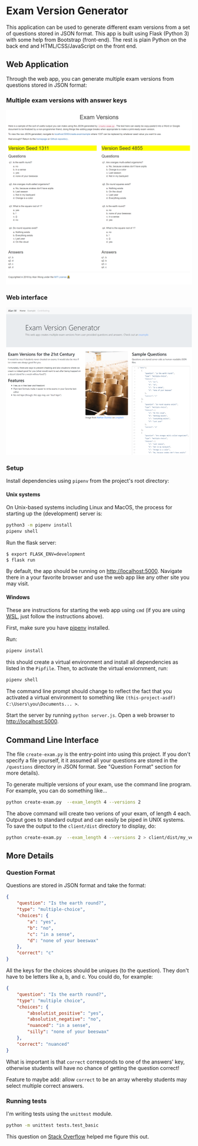 # Exam Version Generator

This application can be used to generate different exam versions from a set of
questions stored in JSON format. This app is built using Flask (Python 3) with some help from Bootstrap (front-end). The rest is plain Python on the back end and HTML/CSS/JavaScript on the front end.

## Web Application

Through the web app, you can generate multiple exam versions from questions stored in JSON format:

### Multiple exam versions with answer keys

![Versions Screenshot](/screenshot_versions.PNG)

### Web interface 

![Home Screenshot](/screenshot_home.PNG)

### Setup

Install dependencies using `pipenv` from the project's root directory:

#### Unix systems

On Unix-based systems including Linux and MacOS, the process for starting up the (development) server is:

```bash
python3 -m pipenv install
pipenv shell
```

Run the flask server:

    $ export FLASK_ENV=development
    $ flask run

By default, the app should be running on [http://localhost:5000](http://localhost:5000). Navigate there in a your favorite browser and use the web app like any other site you may visit.

#### Windows

These are instructions for starting the web app using `cmd` (if you are using [WSL](https://docs.microsoft.com/en-us/windows/wsl/install-win10), just follow the instructions above).

First, make sure you have [pipenv](https://docs.pipenv.org/en/latest/) installed.

Run:

```cmd
pipenv install
```

this should create a virtual environment and install all dependencies as listed in the `Pipfile`. Then, to activate the virtual enviornment, run:

```cmd
pipenv shell
```

The command line prompt should change to reflect the fact that you activated a virtual environment to something like `(this-project-asdf) C:\Users\you\Documents... >`.

Start the server by running `python server.js`. Open a web browser to [http://localhost:5000](http://localhost:5000).

## Command Line Interface

The file `create-exam.py` is the entry-point into using this project. If you
don't specify a file yourself, it it assumed all your questions are stored in
the `/questions` directory in JSON format. See "Question Format" section for
more details).

To generate multiple versions of your exam, use the command line program.
For example, you can do something like...

```bash
python create-exam.py  --exam_length 4 --versions 2
```

The above command will create two verions of your exam, of length 4 each. Output
goes to standard output and can easily be piped in UNIX systems. To save the
output to the `client/dist` directory to display, do:

```bash
python create-exam.py  --exam_length 4 --versions 2 > client/dist/my_versions.json
```

## More Details

### Question Format

Questions are stored in JSON format and take the format:

```json
{
    "question": "Is the earth round?",
    "type": "multiple-choice",
    "choices": {
        "a": "yes",
        "b": "no",
        "c": "in a sense",
        "d": "none of your beeswax"
    },
    "correct": "c"
}
```

All the keys for the choices should be uniques (to the question). They don't
have to be letters like a, b, and c. You could do, for example:

```json
{
    "question": "Is the earth round?",
    "type": "multiple choice",
    "choices": {
        "absolutist_positive": "yes",
        "absolutist_negative": "no",
        "nuanced": "in a sense",
        "silly": "none of your beeswax"
    },
    "correct": "nuanced"
}
```

What is important is that `correct` corresponds to one of the answers' key,
otherwise students will have no chance of getting the question correct!

Feature to maybe add: allow `correct` to be an array whereby students may select
multiple correct answers.

### Running tests

I'm writing tests using the `unittest` module.

```bash
python -m unittest tests.test_basic
```

This question on [Stack Overflow](https://stackoverflow.com/questions/1896918/running-unittest-with-typical-test-directory-structure) helped me figure this out.